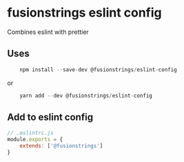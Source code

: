 # fusionstrings eslint config

Combines eslint with prettier

## Uses

```js
	npm install --save-dev @fusionstrings/eslint-config
```

or 

```js
	yarn add --dev @fusionstrings/eslint-config
```

## Add to eslint config

```js
// .eslintrc.js
module.exports = {
	extends: ['@fusionstrings']
}

```